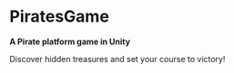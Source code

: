# **PiratesGame**
**A Pirate platform game in Unity**

Discover hidden treasures and set your course to victory!


